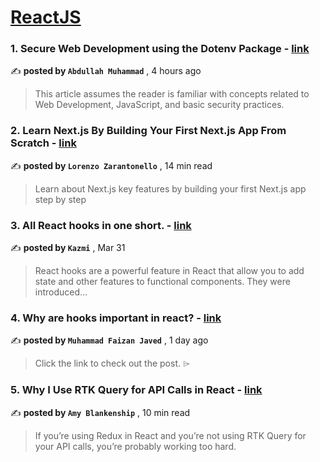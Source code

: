 
<h1><a href=https://medium.com/tag/reactjs/recommended target="_blank" rel="noopener noreferrer">ReactJS</a></h1>
<h3>1. Secure Web Development using the Dotenv Package - <a href=https://medium.com/@abdullah_95/secure-web-development-using-the-dotenv-package-b1b990cbd757?source=tag_recommended_feed---------0-84----------reactjs----------2e266a3b_bd80_4504_9241_6f6b1a7bfdd3------- target="_blank" rel="noopener noreferrer">link</a></h3>

✍️ **posted by `Abdullah Muhammad`** <date> , 4 hours ago</date>

<blockquote>This article assumes the reader is familiar with concepts related to Web Development, JavaScript, and basic security practices.</blockquote>

<h3>2. Learn Next.js By Building Your First Next.js App From Scratch - <a href=https://medium.com/gitconnected/learn-next-js-by-building-your-first-next-js-app-from-scratch-8ec7cc93a9cb?source=tag_recommended_feed---------1-107----------reactjs----------2e266a3b_bd80_4504_9241_6f6b1a7bfdd3------- target="_blank" rel="noopener noreferrer">link</a></h3>

✍️ **posted by `Lorenzo Zarantonello`** <date> , 14 min read</date>

<blockquote>Learn about Next.js key features by building your first Next.js app step by step</blockquote>

<h3>3. All React hooks in one short. - <a href=https://medium.com/@AbidKazmi/all-react-hooks-in-one-short-4b0ed4b5a6e4?source=tag_recommended_feed---------2-85----------reactjs----------2e266a3b_bd80_4504_9241_6f6b1a7bfdd3------- target="_blank" rel="noopener noreferrer">link</a></h3>

✍️ **posted by `Kazmi`** <date> , Mar 31</date>

<blockquote>React hooks are a powerful feature in React that allow you to add state and other features to functional components. They were introduced…</blockquote>

<h3>4. Why are hooks important in react? - <a href=https://medium.com/@faizanjavid71/why-are-hooks-important-in-react-ce0bacd91e9b?source=tag_recommended_feed---------3-84----------reactjs----------2e266a3b_bd80_4504_9241_6f6b1a7bfdd3------- target="_blank" rel="noopener noreferrer">link</a></h3>

✍️ **posted by `Muhammad Faizan Javed`** <date> , 1 day ago</date>

<blockquote>Click the link to check out the post. ⌲</blockquote>

<h3>5. Why I Use RTK Query for API Calls in React - <a href=https://medium.com/codex/why-i-use-rtk-query-for-api-calls-in-react-fee9e2a4538?source=tag_recommended_feed---------4-107----------reactjs----------2e266a3b_bd80_4504_9241_6f6b1a7bfdd3------- target="_blank" rel="noopener noreferrer">link</a></h3>

✍️ **posted by `Amy Blankenship`** <date> , 10 min read</date>

<blockquote>If you’re using Redux in React and you’re not using RTK Query for your API calls, you’re probably working too hard.</blockquote>

